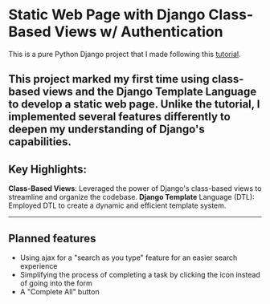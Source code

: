 # Static Web Page with Django Class-Based Views w/ Authentication

This is a pure Python Django project that I made following this [tutorial](https://www.youtube.com/watch?v=llbtoQTt4qw "tutorial").

This project marked my first time using class-based views and the Django Template Language to develop a static web page. Unlike the tutorial, I implemented several features differently to deepen my understanding of Django's capabilities.
------------
## Key Highlights:
**Class-Based Views**: Leveraged the power of Django's class-based views to streamline and organize the codebase.
**Django Template** Language (DTL): Employed DTL to create a dynamic and efficient template system.

------------

## Planned features
- Using ajax for a "search as you type" feature for an easier search experience
- Simplifying the process of completing a task by clicking the icon instead of going into the form
- A "Complete All" button

